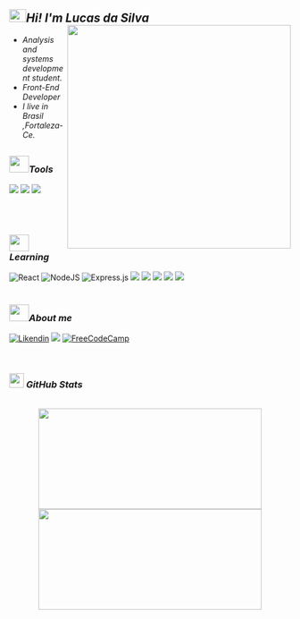 <h2><img src="https://media2.giphy.com/media/QssGEmpkyEOhBCb7e1/giphy.gif?cid=ecf05e47a0n3gi1bfqntqmob8g9aid1oyj2wr3ds3mg700bl&rid=giphy.gif" width='30px' height='23px'><em>Hi! I'm Lucas da Silva</em><img src="https://media4.giphy.com/media/qgQUggAC3Pfv687qPC/giphy.gif?cid=790b7611f2f07e74a99606c66f0e003a50699283aa810b77&rid=giphy.gif&ct=g" width="400" align="right"></h2>



<ul>
 <li><em>Analysis and systems development student.</em></li>
 <li><em>Front-End Developer</em></li>
 <li><em>I live in Brasil ,Fortaleza-Ce.</em></li>
</ul>

##

 <h3><img src="https://i.gifer.com/origin/cb/cbad8974b5928d9e4878525b25d64c2d_w200.gif" width='35px' height='30px'><em>Tools</em></h3>
 
 <p float="left">
 
 <img src="https://img.shields.io/badge/HTML5-E34F26?style=for-the-badge&logo=html5&logoColor=white" /> <img src="https://img.shields.io/badge/CSS3-1572B6?style=for-the-badge&logo=css3&logoColor=white" /> <img src="https://img.shields.io/badge/JavaScript-F7DF1E?style=for-the-badge&logo=javascript&logoColor=black"/>

</br>
</br>

<h3><img src="https://i.gifer.com/origin/cb/cbad8974b5928d9e4878525b25d64c2d_w200.gif" width='35px' height='30px'><em>Learning</em></h3>

  <p float="left">
  
  <img alt="React" src="https://img.shields.io/badge/react%20-%2320232a.svg?&style=for-the-badge&logo=react&logoColor=%2361DAFB"/>
  <img alt="NodeJS" src="https://img.shields.io/badge/node.js%20-%2343853D.svg?&style=for-the-badge&logo=node.js&logoColor=white"/>
  <img alt="Express.js" src="https://img.shields.io/badge/express.js%20-%23404d59.svg?&style=for-the-badge"/>
  <img alt"Typescript" src="https://img.shields.io/badge/TypeScript-007ACC?style=for-the-badge&logo=typescript&logoColor=white"/>
  <img alt"Python" src="https://img.shields.io/badge/Python-14354C?style=for-the-badge&logo=python&logoColor=white"/>
  <img alt"Php" src="https://img.shields.io/badge/PHP-777BB4?style=for-the-badge&logo=php&logoColor=white"/>
  <img alt"MySQL" src="https://img.shields.io/badge/MySQL-00000F?style=for-the-badge&logo=mysql&logoColor=white"/>
  <img alt"Java" src="https://img.shields.io/badge/Java-ED8B00?style=for-the-badge&logo=openjdk&logoColor=white"/>
 
  </br>
  </br>


<h3><img src="https://i.gifer.com/origin/cb/cbad8974b5928d9e4878525b25d64c2d_w200.gif" width='35px' height=30px'><em>About me</em></h3>

[![Likendin](https://img.shields.io/badge/LinkedIn-0077B5?style=for-the-badge&logo=linkedin&logoColor=white)](https://www.linkedin.com/in/lucas-da-silva-lima-479133232/)
<a href = "mailto:lucasdasilvalima2757@gmail.com"><img src="https://img.shields.io/badge/-Gmail-%23333?style=for-the-badge&logo=gmail&logoColor=white" target="_blank"></a>
[![FreeCodeCamp](https://img.shields.io/badge/Freecodecamp-%23123.svg?&style=for-the-badge&logo=freecodecamp&logoColor=dark)](https://www.freecodecamp.org/LucasDev23)


</br>

<h3><img src="https://media2.giphy.com/media/QssGEmpkyEOhBCb7e1/giphy.gif?cid=ecf05e47a0n3gi1bfqntqmob8g9aid1oyj2wr3ds3mg700bl&rid=giphy.gif" width='26px' height='26px'> <em>GitHub Stats</em></h3>
 
 </br>
 
<div align="center">
  <a href="https://github.com/LucasDev23">
  <img height="180em" width="400em" src="https://github-readme-stats.vercel.app/api?username=LucasDev23&theme=dark&show_icons=true"/>

  <img height="180em" width="400em" src="https://github-readme-stats.vercel.app/api/top-langs/?username=LucasDev23&layout=compact&langs_count=7&theme=dark"/>
</div>
